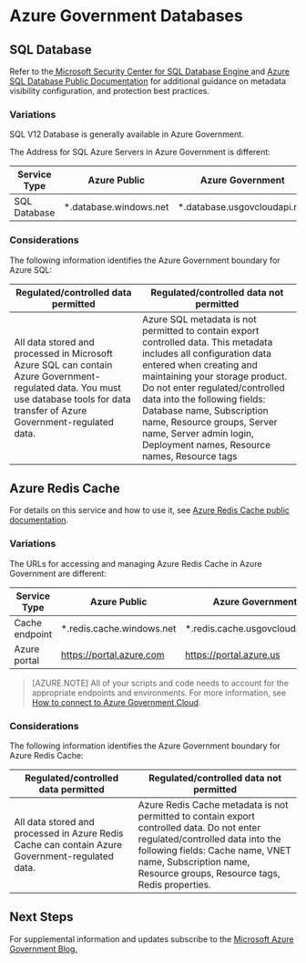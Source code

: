 <properties
    pageTitle="Azure Government documentation | Microsoft Azure"
    description="This provides a comparision of features and guidance on developing applications for Azure Government"
    services="Azure-Government"
    cloud="gov"
    documentationCenter=""
    authors="ryansoc"
    manager="zakramer"
    editor=""/>

<tags
    ms.service="multiple"
    ms.devlang="na"
    ms.topic="article"
    ms.tgt_pltfrm="na"
    ms.workload="azure-government"
    ms.date="10/18/2016"
    ms.author="ryansoc"/>


#  <a name="azure-government-databases"></a>Azure Government Databases

##  <a name="sql-database"></a>SQL Database

Refer to the<a href="https://msdn.microsoft.com/en-us/library/bb510589.aspx"> Microsoft Security Center for SQL Database Engine </a> and [Azure SQL Database Public Documentation](https://azure.microsoft.com/documentation/services/sql-database/) for additional guidance on metadata visibility configuration, and protection best practices.

### <a name="variations"></a>Variations

SQL V12 Database is generally available in Azure Government.

The Address for SQL Azure Servers in Azure Government is different:

Service Type|Azure Public|Azure Government
---|---|---
SQL Database|*.database.windows.net|*.database.usgovcloudapi.net

### <a name="considerations"></a>Considerations

The following information identifies the Azure Government boundary for Azure SQL:

| Regulated/controlled data permitted | Regulated/controlled data not permitted |
|--------------------------------------------------------------------------------------|-----------------------------------------------------------------------------------------------------------------------------------------------------------------------------------------------------------------------------------------------------------------------------------------------------------------|
| All data stored and processed in Microsoft Azure SQL can contain Azure Government-regulated data. You must use database tools for data transfer of Azure Government-regulated data. | Azure SQL metadata is not permitted to contain export controlled data. This metadata includes all configuration data entered when creating and maintaining your storage product.  Do not enter regulated/controlled data into the following fields: Database name, Subscription name, Resource groups, Server name, Server admin login, Deployment names, Resource names, Resource tags

## <a name="azure-redis-cache"></a>Azure Redis Cache

For details on this service and how to use it, see [Azure Redis Cache public documentation](https://azure.microsoft.com/documentation/services/redis-cache/).

### <a name="variations"></a>Variations

The URLs for accessing and managing Azure Redis Cache in Azure Government are different:

Service Type|Azure Public|Azure Government
---|---|---
Cache endpoint|*.redis.cache.windows.net|*.redis.cache.usgovcloudapi.net
Azure portal|https://portal.azure.com|https://portal.azure.us

>[AZURE.NOTE] All of your scripts and code needs to account for the appropriate endpoints and environments. For more information, see [How to connect to Azure Government Cloud](../redis-cache/cache-howto-manage-redis-cache-powershell.md#how-to-connect-to-azure-government-cloud-or-azure-china-cloud).


### <a name="considerations"></a>Considerations

The following information identifies the Azure Government boundary for Azure Redis Cache:

| Regulated/controlled data permitted | Regulated/controlled data not permitted |
|--------------------------------------------------------------------------------------|-----------------------------------------------------------------------------------------------------------------------------------------------------------------------------------------------------------------------------------------------------------------------------------------------------------------|
| All data stored and processed in Azure Redis Cache can contain Azure Government-regulated data. | Azure Redis Cache metadata is not permitted to contain export controlled data. Do not enter regulated/controlled data into the following fields: Cache name, VNET name, Subscription name, Resource groups, Resource tags, Redis properties.  

##  <a name="next-steps"></a>Next Steps

For supplemental information and updates subscribe to the <a href="https://blogs.msdn.microsoft.com/azuregov/">Microsoft Azure Government Blog. </a>
